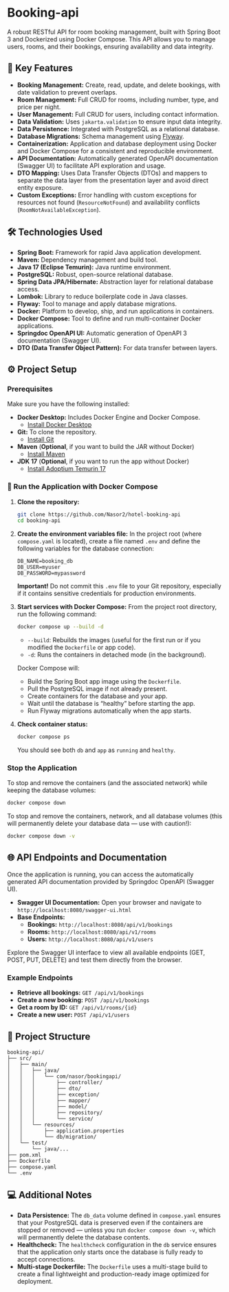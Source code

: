 # Booking-api

A robust RESTful API for room booking management, built with Spring Boot 3 and Dockerized using Docker Compose. This API allows you to manage users, rooms, and their bookings, ensuring availability and data integrity.

## 🚀 Key Features

* **Booking Management:** Create, read, update, and delete bookings, with date validation to prevent overlaps.
* **Room Management:** Full CRUD for rooms, including number, type, and price per night.
* **User Management:** Full CRUD for users, including contact information.
* **Data Validation:** Uses `jakarta.validation` to ensure input data integrity.
* **Data Persistence:** Integrated with PostgreSQL as a relational database.
* **Database Migrations:** Schema management using [Flyway](https://flywaydb.org/).
* **Containerization:** Application and database deployment using Docker and Docker Compose for a consistent and reproducible environment.
* **API Documentation:** Automatically generated OpenAPI documentation (Swagger UI) to facilitate API exploration and usage.
* **DTO Mapping:** Uses Data Transfer Objects (DTOs) and mappers to separate the data layer from the presentation layer and avoid direct entity exposure.
* **Custom Exceptions:** Error handling with custom exceptions for resources not found (`ResourceNotFound`) and availability conflicts (`RoomNotAvailableException`).

## 🛠️ Technologies Used

* **Spring Boot:** Framework for rapid Java application development.
* **Maven:** Dependency management and build tool.
* **Java 17 (Eclipse Temurin):** Java runtime environment.
* **PostgreSQL:** Robust, open-source relational database.
* **Spring Data JPA/Hibernate:** Abstraction layer for relational database access.
* **Lombok:** Library to reduce boilerplate code in Java classes.
* **Flyway:** Tool to manage and apply database migrations.
* **Docker:** Platform to develop, ship, and run applications in containers.
* **Docker Compose:** Tool to define and run multi-container Docker applications.
* **Springdoc OpenAPI UI:** Automatic generation of OpenAPI 3 documentation (Swagger UI).
* **DTO (Data Transfer Object Pattern):** For data transfer between layers.

## ⚙️ Project Setup

### Prerequisites

Make sure you have the following installed:

* **Docker Desktop:** Includes Docker Engine and Docker Compose.
    * [Install Docker Desktop](https://www.docker.com/products/docker-desktop/)
* **Git:** To clone the repository.
    * [Install Git](https://git-scm.com/book/en/v2/Getting-Started-Installing-Git)
* **Maven** (**Optional**, if you want to build the JAR without Docker)
    * [Install Maven](https://maven.apache.org/install.html)
* **JDK 17** (**Optional**, if you want to run the app without Docker)
    * [Install Adoptium Temurin 17](https://adoptium.net/temurin/releases/)

### 🚀 Run the Application with Docker Compose

1. **Clone the repository:**

    ```bash
    git clone https://github.com/Nasor2/hotel-booking-api
    cd booking-api
    ```

2. **Create the environment variables file:**
    In the project root (where `compose.yaml` is located), create a file named `.env` and define the following variables for the database connection:

    ```env
    DB_NAME=booking_db
    DB_USER=myuser
    DB_PASSWORD=mypassword
    ```

    **Important!** Do not commit this `.env` file to your Git repository, especially if it contains sensitive credentials for production environments.

3. **Start services with Docker Compose:**
    From the project root directory, run the following command:

    ```bash
    docker compose up --build -d
    ```

    * `--build`: Rebuilds the images (useful for the first run or if you modified the `Dockerfile` or app code).
    * `-d`: Runs the containers in detached mode (in the background).

    Docker Compose will:
    * Build the Spring Boot app image using the `Dockerfile`.
    * Pull the PostgreSQL image if not already present.
    * Create containers for the database and your app.
    * Wait until the database is “healthy” before starting the app.
    * Run Flyway migrations automatically when the app starts.

4. **Check container status:**

    ```bash
    docker compose ps
    ```

    You should see both `db` and `app` as `running` and `healthy`.

### Stop the Application

To stop and remove the containers (and the associated network) while keeping the database volumes:

```bash
docker compose down
```
To stop and remove the containers, network, and all database volumes (this will permanently delete your database data — use with caution!):

```bash
docker compose down -v
```

## 🌐 API Endpoints and Documentation

Once the application is running, you can access the automatically generated API documentation provided by Springdoc OpenAPI (Swagger UI).

* **Swagger UI Documentation:** Open your browser and navigate to `http://localhost:8080/swagger-ui.html`
* **Base Endpoints:**
  * **Bookings:** `http://localhost:8080/api/v1/bookings`
  * **Rooms:** `http://localhost:8080/api/v1/rooms`
  * **Users:** `http://localhost:8080/api/v1/users`

Explore the Swagger UI interface to view all available endpoints (GET, POST, PUT, DELETE) and test them directly from the browser.

### Example Endpoints

* **Retrieve all bookings:** `GET /api/v1/bookings`
* **Create a new booking:** `POST /api/v1/bookings`
* **Get a room by ID:** `GET /api/v1/rooms/{id}`
* **Create a new user:** `POST /api/v1/users`

## 📁 Project Structure

```
booking-api/
├── src/
│   ├── main/
│   │   ├── java/
│   │   │   └── com/nasor/bookingapi/
│   │   │       ├── controller/        
│   │   │       ├── dto/               
│   │   │       ├── exception/         
│   │   │       ├── mapper/            
│   │   │       ├── model/            
│   │   │       ├── repository/        
│   │   │       └── service/           
│   │   └── resources/
│   │       ├── application.properties 
│   │       └── db/migration/          
│   └── test/
│       └── java/...                   
├── pom.xml                            
├── Dockerfile                         
├── compose.yaml                       
└── .env                               
```

## 💻 Additional Notes

* **Data Persistence:** The `db_data` volume defined in `compose.yaml` ensures that your PostgreSQL data is preserved even if the containers are stopped or removed — unless you run `docker compose down -v`, which will permanently delete the database contents.
* **Healthcheck:** The `healthcheck` configuration in the `db` service ensures that the application only starts once the database is fully ready to accept connections.
* **Multi-stage Dockerfile:** The `Dockerfile` uses a multi-stage build to create a final lightweight and production-ready image optimized for deployment.

